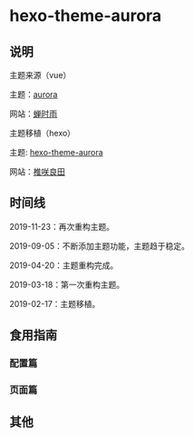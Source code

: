 # hexo-theme-aurora

## 说明

主题来源（vue）

主题：[aurora](https://github.com/chanshiyucx/aurora)

网站：[蝉时雨](https://chanshiyu.com)

主题移植（hexo）

主题: [hexo-theme-aurora](https://github.com/sanshiliuxiao/hexo-theme-aurora)

网站：[椎咲良田](https://sanshiliuxiao.top)

## 时间线

2019-11-23：再次重构主题。

2019-09-05：不断添加主题功能，主题趋于稳定。

2019-04-20：主题重构完成。

2019-03-18：第一次重构主题。

2019-02-17：主题移植。

## 食用指南

### 配置篇

### 页面篇

## 其他










